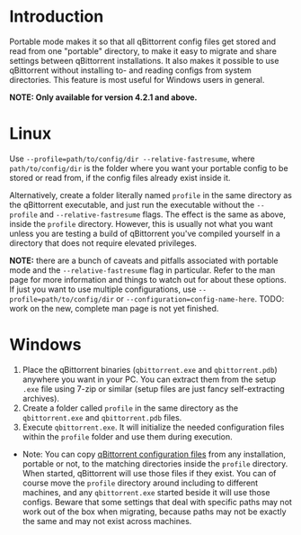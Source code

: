# Introduction

Portable mode makes it so that all qBittorrent config files get stored and read from one "portable" directory, to make it easy to migrate and share settings between qBittorrent installations. It also makes it possible to use qBittorrent without installing to- and reading configs from system directories. This feature is most useful for Windows users in general.

**NOTE: Only available for version 4.2.1 and above.**

# Linux

Use `--profile=path/to/config/dir --relative-fastresume`, where `path/to/config/dir` is the folder where you want your portable config to be stored or read from, if the config files already exist inside it.

Alternatively, create a folder literally named `profile` in the same directory as the qBittorrent executable, and just run the executable without the `--profile` and `--relative-fastresume` flags. The effect is the same as above, inside the `profile` directory. However, this is usually not what you want unless you are testing a build of qBittorrent you've compiled yourself in a directory that does not require elevated privileges.

**NOTE:** there are a bunch of caveats and pitfalls associated with portable mode and the `--relative-fastresume` flag in particular. Refer to the man page for more information and things to watch out for about these options. If just you want to use multiple configurations, use `--profile=path/to/config/dir` or `--configuration=config-name-here`. TODO: work on the new, complete man page is not yet finished.

# Windows

1. Place the qBittorrent binaries (`qbittorrent.exe` and `qbittorrent.pdb`) anywhere you want in your PC. You can extract them from the setup `.exe` file using 7-zip or similar (setup files are just fancy self-extracting archives).
2. Create a folder called `profile` in the same directory as the `qbittorrent.exe` and `qbittorrent.pdb` files.
3. Execute `qbittorrent.exe`. It will initialize the needed configuration files within the `profile` folder and use them during execution.

- Note: You can copy [qBittorrent configuration files](https://github.com/qbittorrent/qBittorrent/wiki/Frequently-Asked-Questions#where-does-qbittorrent-save-its-settings) from any installation, portable or not, to the matching directories inside the `profile` directory. When started, qBittorrent will use those files if they exist. You can of course move the `profile` directory around including to different machines, and any `qbittorrent.exe` started beside it will use those configs. Beware that some settings that deal with specific paths may not work out of the box when migrating, because paths may not be exactly the same and may not exist across machines.
